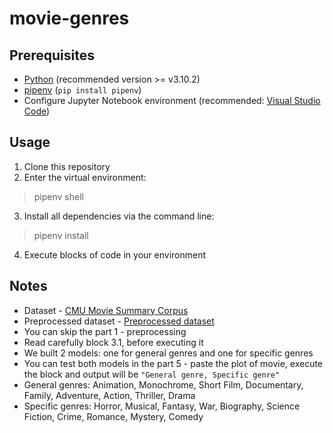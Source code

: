 # movie-genres

## Prerequisites
- [Python](https://www.python.org/) (recommended version >= v3.10.2)
- [pipenv](https://pypi.org/project/pipenv/) (`pip install pipenv`)
- Configure Jupyter Notebook environment (recommended: [Visual Studio Code](https://code.visualstudio.com/docs/datascience/jupyter-notebooks))

## Usage

1. Clone this repository
2. Enter the virtual environment:
> pipenv shell
3. Install all dependencies via the command line:
> pipenv install
4. Execute blocks of code in your environment

## Notes

- Dataset - [CMU Movie Summary Corpus](http://www.cs.cmu.edu/~ark/personas/)
- Preprocessed dataset - [Preprocessed dataset](https://drive.google.com/file/d/1U-CGGvlc3z3ayk2_qd-uOyUPiNkvsSjj/view?usp=sharing)
- You can skip the part 1 - preprocessing
- Read carefully block 3.1, before executing it
- We built 2 models: one for general genres and one for specific genres
- You can test both models in the part 5 - paste the plot of movie, execute the block and output will be `"General genre, Specific genre"`
- General genres: Animation, Monochrome, Short Film, Documentary, Family, Adventure, Action, Thriller, Drama
- Specific genres: Horror, Musical, Fantasy, War, Biography, Science Fiction, Crime, Romance, Mystery, Comedy
